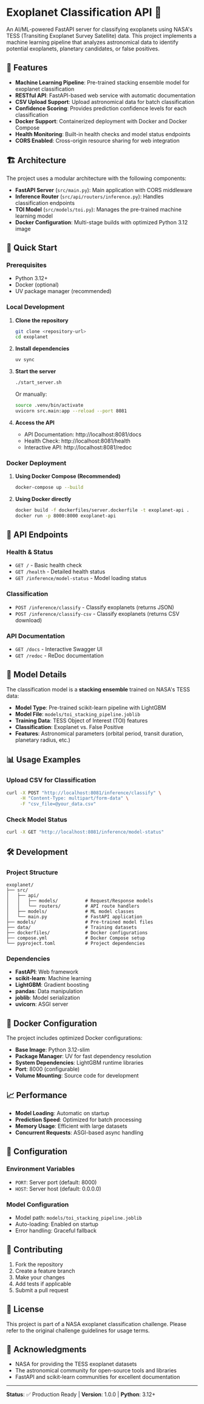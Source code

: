 # Exoplanet Classification API 🚀

An AI/ML-powered FastAPI server for classifying exoplanets using NASA's TESS (Transiting Exoplanet Survey Satellite) data. This project implements a machine learning pipeline that analyzes astronomical data to identify potential exoplanets, planetary candidates, or false positives.

## 🌟 Features

- **Machine Learning Pipeline**: Pre-trained stacking ensemble model for exoplanet classification
- **RESTful API**: FastAPI-based web service with automatic documentation
- **CSV Upload Support**: Upload astronomical data for batch classification
- **Confidence Scoring**: Provides prediction confidence levels for each classification
- **Docker Support**: Containerized deployment with Docker and Docker Compose
- **Health Monitoring**: Built-in health checks and model status endpoints
- **CORS Enabled**: Cross-origin resource sharing for web integration

## 🏗️ Architecture

The project uses a modular architecture with the following components:

- **FastAPI Server** (`src/main.py`): Main application with CORS middleware
- **Inference Router** (`src/api/routers/inference.py`): Handles classification endpoints
- **TOI Model** (`src/models/toi.py`): Manages the pre-trained machine learning model
- **Docker Configuration**: Multi-stage builds with optimized Python 3.12 image

## 🚀 Quick Start

### Prerequisites

- Python 3.12+
- Docker (optional)
- UV package manager (recommended)

### Local Development

1. **Clone the repository**
   ```bash
   git clone <repository-url>
   cd exoplanet
   ```

2. **Install dependencies**
   ```bash
   uv sync
   ```

3. **Start the server**
   ```bash
   ./start_server.sh
   ```
   Or manually:
   ```bash
   source .venv/bin/activate
   uvicorn src.main:app --reload --port 8081
   ```

4. **Access the API**
   - API Documentation: http://localhost:8081/docs
   - Health Check: http://localhost:8081/health
   - Interactive API: http://localhost:8081/redoc

### Docker Deployment

1. **Using Docker Compose (Recommended)**
   ```bash
   docker-compose up --build
   ```

2. **Using Docker directly**
   ```bash
   docker build -f dockerfiles/server.dockerfile -t exoplanet-api .
   docker run -p 8000:8000 exoplanet-api
   ```

## 📡 API Endpoints

### Health & Status
- `GET /` - Basic health check
- `GET /health` - Detailed health status
- `GET /inference/model-status` - Model loading status

### Classification
- `POST /inference/classify` - Classify exoplanets (returns JSON)
- `POST /inference/classify-csv` - Classify exoplanets (returns CSV download)

### API Documentation
- `GET /docs` - Interactive Swagger UI
- `GET /redoc` - ReDoc documentation

## 🔬 Model Details

The classification model is a **stacking ensemble** trained on NASA's TESS data:

- **Model Type**: Pre-trained scikit-learn pipeline with LightGBM
- **Model File**: `models/toi_stacking_pipeline.joblib`
- **Training Data**: TESS Object of Interest (TOI) features
- **Classification**: Exoplanet vs. False Positive
- **Features**: Astronomical parameters (orbital period, transit duration, planetary radius, etc.)

## 📊 Usage Examples

### Upload CSV for Classification

```bash
curl -X POST "http://localhost:8081/inference/classify" \
     -H "Content-Type: multipart/form-data" \
     -F "csv_file=@your_data.csv"
```

### Check Model Status

```bash
curl -X GET "http://localhost:8081/inference/model-status"
```

## 🛠️ Development

### Project Structure
```
exoplanet/
├── src/
│   ├── api/
│   │   ├── models/          # Request/Response models
│   │   └── routers/         # API route handlers
│   ├── models/              # ML model classes
│   └── main.py              # FastAPI application
├── models/                  # Pre-trained model files
├── data/                    # Training datasets
├── dockerfiles/             # Docker configurations
├── compose.yml              # Docker Compose setup
└── pyproject.toml           # Project dependencies
```

### Dependencies

- **FastAPI**: Web framework
- **scikit-learn**: Machine learning
- **LightGBM**: Gradient boosting
- **pandas**: Data manipulation
- **joblib**: Model serialization
- **uvicorn**: ASGI server

## 🐳 Docker Configuration

The project includes optimized Docker configurations:

- **Base Image**: Python 3.12-slim
- **Package Manager**: UV for fast dependency resolution
- **System Dependencies**: LightGBM runtime libraries
- **Port**: 8000 (configurable)
- **Volume Mounting**: Source code for development

## 📈 Performance

- **Model Loading**: Automatic on startup
- **Prediction Speed**: Optimized for batch processing
- **Memory Usage**: Efficient with large datasets
- **Concurrent Requests**: ASGI-based async handling

## 🔧 Configuration

### Environment Variables
- `PORT`: Server port (default: 8000)
- `HOST`: Server host (default: 0.0.0.0)

### Model Configuration
- Model path: `models/toi_stacking_pipeline.joblib`
- Auto-loading: Enabled on startup
- Error handling: Graceful fallback

## 🤝 Contributing

1. Fork the repository
2. Create a feature branch
3. Make your changes
4. Add tests if applicable
5. Submit a pull request

## 📄 License

This project is part of a NASA exoplanet classification challenge. Please refer to the original challenge guidelines for usage terms.

## 🙏 Acknowledgments

- NASA for providing the TESS exoplanet datasets
- The astronomical community for open-source tools and libraries
- FastAPI and scikit-learn communities for excellent documentation

---

**Status**: ✅ Production Ready | **Version**: 1.0.0 | **Python**: 3.12+






